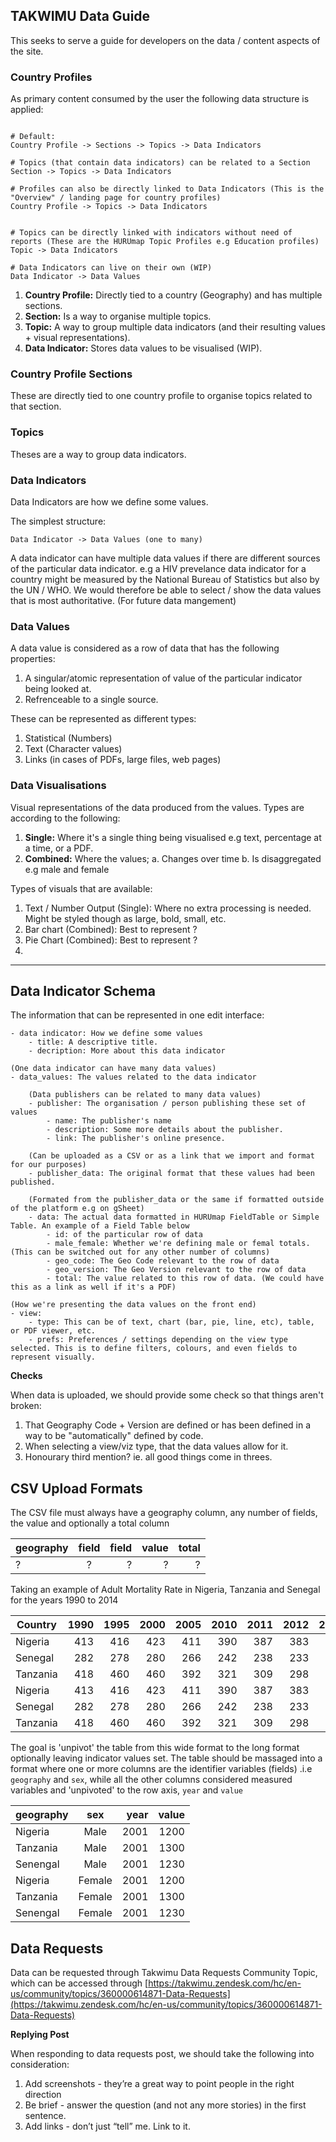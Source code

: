 TAKWIMU Data Guide
------------------

This seeks to serve a guide for developers on the data / content aspects of the site.


### Country Profiles

As primary content consumed by the user the following data structure is applied:

```

# Default:
Country Profile -> Sections -> Topics -> Data Indicators

# Topics (that contain data indicators) can be related to a Section
Section -> Topics -> Data Indicators

# Profiles can also be directly linked to Data Indicators (This is the "Overview" / landing page for country profiles)
Country Profile -> Topics -> Data Indicators


# Topics can be directly linked with indicators without need of reports (These are the HURUmap Topic Profiles e.g Education profiles)
Topic -> Data Indicators

# Data Indicators can live on their own (WIP)
Data Indicator -> Data Values

```

1. **Country Profile:** Directly tied to a country (Geography) and has multiple sections.
2. **Section:** Is a way to organise multiple topics.
3. **Topic:** A way to group multiple data indicators (and their resulting values + visual representations).
4. **Data Indicator:** Stores data values to be visualised (WIP).


### Country Profile Sections

These are directly tied to one country profile to organise topics related to that section.


### Topics

Theses are a way to group data indicators.

### Data Indicators

Data Indicators are how we define some values.

The simplest structure:

```
Data Indicator -> Data Values (one to many)
```

A data indicator can have multiple data values if there are different sources of the particular data indicator. e.g a HIV prevelance data indicator for a country might be measured by the National Bureau of Statistics but also by the UN / WHO. We would therefore be able to select / show the data values that is most authoritative. (For future data mangement)


### Data Values

A data value is considered as a row of data that has the following properties:

1. A singular/atomic representation of value of the particular indicator being looked at.
2. Refrenceable to a single source.

These can be represented as different types:

1. Statistical (Numbers)
2. Text (Character values)
3. Links (in cases of PDFs, large files, web pages)



### Data Visualisations

Visual representations of the data produced from the values. Types are according to the following:

1. **Single:** Where it's a single thing being visualised e.g text, percentage at a time, or a PDF.
2. **Combined:** Where the values;
    a. Changes over time
    b. Is disaggregated e.g male and female


Types of visuals that are available:

1. Text / Number Output (Single): Where no extra processing is needed. Might be styled though as large, bold, small, etc.
2. Bar chart (Combined): Best to represent ?
3. Pie Chart (Combined): Best to represent ?
4. 

----

## Data Indicator Schema

The information that can be represented in one edit interface:

```
- data indicator: How we define some values
    - title: A descriptive title.
    - decription: More about this data indicator

(One data indicator can have many data values)
- data_values: The values related to the data indicator
    
    (Data publishers can be related to many data values)
    - publisher: The organisation / person publishing these set of values
        - name: The publisher's name
        - description: Some more details about the publisher.
        - link: The publisher's online presence. 

    (Can be uploaded as a CSV or as a link that we import and format for our purposes)
    - publisher_data: The original format that these values had been published.

    (Formated from the publisher_data or the same if formatted outside of the platform e.g on gSheet)
    - data: The actual data formatted in HURUmap FieldTable or Simple Table. An example of a Field Table below
        - id: of the particular row of data
        - male_female: Whether we're defining male or femal totals. (This can be switched out for any other number of columns)
        - geo_code: The Geo Code relevant to the row of data
        - geo_version: The Geo Version relevant to the row of data
        - total: The value related to this row of data. (We could have this as a link as well if it's a PDF)

(How we're presenting the data values on the front end)
- view:
    - type: This can be of text, chart (bar, pie, line, etc), table, or PDF viewer, etc.
    - prefs: Preferences / settings depending on the view type selected. This is to define filters, colours, and even fields to represent visually.
```

**Checks**

When data is uploaded, we should provide some check so that things aren't broken:

1. That Geography Code + Version are defined or has been defined in a way to be "automatically" defined by code.
2. When selecting a view/viz type, that the data values allow for it.
3. Honourary third mention? ie. all good things come in threes.

## CSV Upload Formats

The CSV file must always have a geography column, any number of fields, the value and optionally a total column

| geography     | field         | field | value  | total |
| ------------- |:-------------:| -----:| ------:| -----:|
| ?             | ?             | ?     | ?      | ?     |


Taking an example of Adult Mortality Rate in Nigeria, Tanzania and Senegal for the years 1990 to 2014

| Country   | 1990  | 1995  | 2000  | 2005  | 2010  | 2011  | 2012  | 2013 | 2014 |sex     |
|-----------|------:|------:|------:|------:|------:|------:|------:|-----:|-----:|-------:|
|  Nigeria  | 413   | 416   | 423   | 411   | 390   | 387   | 383   | 381  | 379  | male   |
|  Senegal  | 282   | 278   | 280   | 266   | 242   | 238   | 233   | 230  | 227  | male   |
|  Tanzania | 418   | 460   | 460   | 392   | 321   | 309   | 298   | 290  | 281  | male   |
|  Nigeria  | 413   | 416   | 423   | 411   | 390   | 387   | 383   | 381  | 379  | female |
|  Senegal  | 282   | 278   | 280   | 266   | 242   | 238   | 233   | 230  | 227  | female |
|  Tanzania | 418   | 460   | 460   | 392   | 321   | 309   | 298   | 290  | 281  | female |

The goal is 'unpivot' the table from this wide format to the long format optionally leaving indicator
values set. The table should be massaged into a format where one or more columns are the identifier variables (fields) .i.e
`geography` and `sex`, while all the other columns considered measured variables and 'unpivoted' to the
row axis, `year` and `value`



| geography     | sex           | year  | value  |
| ------------- |:-------------:| -----:| ------:|
| Nigeria       | Male          | 2001  | 1200   |
| Tanzania      | Male          | 2001  | 1300   |
| Senengal      | Male          | 2001  | 1230   |
| Nigeria       | Female        | 2001  | 1200   |
| Tanzania      | Female        | 2001  | 1300   |
| Senengal      | Female        | 2001  | 1230   |

## Data Requests

Data can be requested through Takwimu Data Requests Community Topic, which can be accessed through [https://takwimu.zendesk.com/hc/en-us/community/topics/360000614871-Data-Requests](https://takwimu.zendesk.com/hc/en-us/community/topics/360000614871-Data-Requests)

**Replying Post**

When responding to data requests post, we should take the following into consideration:

1. Add screenshots - they’re a great way to point people in the right direction
2. Be brief - answer the question (and not any more stories) in the first sentence.
3. Add links - don’t just “tell” me. Link to it.